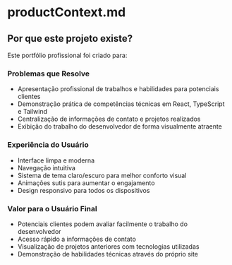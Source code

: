 # productContext.md

## Por que este projeto existe?

Este portfólio profissional foi criado para:

### Problemas que Resolve
- Apresentação profissional de trabalhos e habilidades para potenciais clientes
- Demonstração prática de competências técnicas em React, TypeScript e Tailwind
- Centralização de informações de contato e projetos realizados
- Exibição do trabalho do desenvolvedor de forma visualmente atraente

### Experiência do Usuário
- Interface limpa e moderna
- Navegação intuitiva
- Sistema de tema claro/escuro para melhor conforto visual
- Animações sutis para aumentar o engajamento
- Design responsivo para todos os dispositivos

### Valor para o Usuário Final
- Potenciais clientes podem avaliar facilmente o trabalho do desenvolvedor
- Acesso rápido a informações de contato
- Visualização de projetos anteriores com tecnologias utilizadas
- Demonstração de habilidades técnicas através do próprio site 